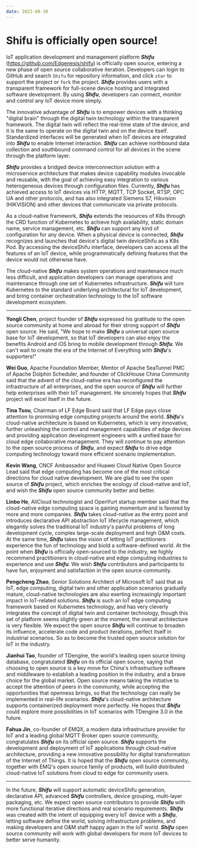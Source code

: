 ```yaml
---
date: 2022-08-30
---
```


# Shifu is officially open source!

IoT application development and management platform ***Shifu*** (<https://github.com/Edgenesis/shifu>) is officially open source, entering a new phase of open source collaborative iteration. Developers can login to GitHub and search `Shifu` for repository information, and click `star` to support the project or `fork` the project. ***Shifu*** provides users with a transparent framework for full-scene device hosting and integrated software development. By using ***Shifu***, developers can connect, monitor and control any IoT device more simply. 

The innovative advantage of ***Shifu*** is to empower devices with a thinking "digital brain" through the digital twin technology within the transparent framework. The digital twin will reflect the real-time state of the device, and it is the same to operate on the digital twin and on the device itself. Standardized interfaces will be generated when IoT devices are integrated into ***Shifu*** to enable Internet interaction. ***Shifu*** can achieve northbound data collection and southbound command control for all devices in the scene through the platform layer.

***Shifu*** provides a bridged device interconnection solution with a microservice architecture that makes device capability modules invocable and reusable, with the goal of achieving easy integration to various heterogeneous devices through configuration files. Currently, ***Shifu*** has achieved access to IoT devices via HTTP, MQTT, TCP Socket, RTSP, OPC UA and other protocols, and has also integrated Siemens S7, Hikvision (HIKVISION) and other devices that communicate via private protocols. 

As a cloud-native framework, ***Shifu*** extends the resources of K8s through the CRD function of Kubernetes to achieve high availability, static domain name, service management, etc. ***Shifu*** can support any kind of configuration for any device. When a physical device is connected, ***Shifu*** recognizes and launches that device's digital twin deviceShifu as a K8s Pod. By accessing the deviceShifu interface, developers can access all the features of an IoT device, while programmatically defining features that the device would not otherwise have. 

The cloud-native ***Shifu*** makes system operations and maintenance much less difficult, and application developers can manage operations and maintenance through one set of Kubernetes infrastructure. ***Shifu*** will turn Kubernetes to the standard underlying architectural for IoT development, and bring container orchestration technology to the IoT software development ecosystem. 

---

**Yongli Chen**, project founder of ***Shifu*** expressed his gratitude to the open source community at home and abroad for their strong support of ***Shifu*** open source. He said, "We hope to make ***Shifu*** a universal open source base for IoT development, so that IoT developers can also enjoy the benefits Android and iOS bring to mobile development through ***Shifu***. We can't wait to create the era of the Internet of Everything with ***Shifu***'s supporters!"

**Wei Guo**, Apache Foundation Member, Mentor of Apache SeaTunnel PMC of Apache Dolphin Scheduler, and founder of ClickHouse China Community said that the advent of the cloud-native era has reconfigured the infrastructure of all enterprises, and the open source of ***Shifu*** will further help enterprises with their IoT management. He sincerely hopes that ***Shifu*** project will excel itself in the future.

**Tina Tsou**, Chairman of LF Edge Board said that LF Edge pays close attention to promising edge computing projects around the world. ***Shifu***'s cloud-native architecture is based on Kubernetes, which is very innovative, further unleashing the control and management capabilities of edge devices and providing application development engineers with a unified base for cloud edge collaborative management. They will continue to pay attention to the open source process of ***Shifu***, and expect ***Shifu*** to drive edge computing technology toward more efficient scenario implementation. 

**Kevin Wang**, CNCF Ambassador and Huawei Cloud Native Open Source Lead  said that edge computing has become one of the most critical directions for cloud native development. We are glad to see the open source of ***Shifu*** project, which enriches the ecology of cloud-native and IoT, and wish the ***Shifu*** open source community better and better.

**Linbo He**, AliCloud technologist and OpenYurt startup member said that the cloud-native edge computing space is gaining momentum and is favored by more and more companies. ***Shifu*** takes cloud-native as the entry point and introduces declarative API abstraction IoT lifecycle management, which elegantly solves the traditional IoT industry's painful problems of long development cycle, complex large-scale deployment and high O&M costs. At the same time, ***Shifu*** takes the vision of letting IoT practitioners experience the fun of technology and biold a software-defined world. At the point when ***Shifu*** is officially open-sourced to the industry, we highly recommend practitioners in cloud-native and edge computing industries to experience and use ***Shifu***. We wish ***Shifu*** contributors and participants to have fun, enjoyment and satisfaction in the open source community. 

**Pengcheng Zhao**, Senior Solutions Architect of Microsoft IoT said that as IoT, edge computing, digital twin and other application scenarios gradually mature, cloud-native technologies are also exerting increasingly important impact in IoT-related solutions. ***Shifu*** is such an IoT edge computing framework based on Kubernetes technology, and has very cleverly integrates the concept of digital twin and container technology, though this set of platform seems slightly green at the moment, the overall architecture is very flexible. We expect the open source ***Shifu*** will continue to broaden its influence, accelerate code and product iterations, perfect itself in industrial scenarios. So as to become the trusted open source solution for IoT in the industry. 

**Jianhui Tao**, founder of TDengine, the world's leading open source timing database, congratulated ***Shifu*** on its official open source, saying that choosing to open source is a key move for China's infrastructure software and middleware to establish a leading position in the industry, and a brave choice for the global market. Open source means taking the initiative to accept the attention of peers in the community, while accepting the opportunities that openness brings, so that the technology can really be implemented in real-life scenarios. ***Shifu***'s cloud-native architecture  supports containerized deployment more perfectly. He hopes that ***Shifu*** could explore more possibilities in IoT scenarios with TDengine 3.0 in the future. 

**Fahua Jin**, co-founder of EMQX, a modern data infrastructure provider for IoT and a leading global MQTT Broker open source community, congratulates ***Shifu*** on its official open source. ***Shifu*** supports the development and deployment of IoT applications through cloud-native architecture, providing a new innovative possibility for digital transformation of the Internet of Things. It is hoped that the ***Shifu*** open source community, together with EMQ's open source family of products, will build distributed cloud-native IoT solutions from cloud to edge for community users.

---

In the future, ***Shifu*** will support automatic deviceShifu generation, declarative API, advanced ***Shifu*** controllers, device grouping, multi-layer packaging, etc. We expect open source contributors to provide ***Shifu*** with more functional iterative directions and real scenario requirements. ***Shifu*** was created with the intent of equipping every IoT device with a ***Shifu***, letting software define the world, solving infrastructure problems, and making developers and O&M staff happy again in the IoT world. ***Shifu*** open source community will work with global developers for more IoT devices to better serve humanity. 